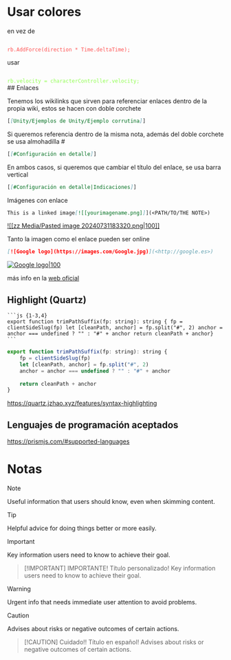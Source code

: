 # Usar colores

en vez de

<code style="color: #ff5454">
rb.AddForce(direction * Time.deltaTime);
</code>

usar

<code style="color: #92ff54">
rb.velocity = characterController.velocity;
</code>
## Enlaces

Tenemos los wikilinks que sirven para referenciar enlaces dentro de la propia wiki, estos se hacen con doble corchete  

```markdown
[[Unity/Ejemplos de Unity/Ejemplo corrutina]]
```

Si queremos referencia dentro de la misma nota, además del doble corchete se usa almohadilla #

```markdown
[[#Configuración en detalle]]
```

En ambos casos, si queremos que cambiar el título del enlace, se usa barra vertical

```markdown
[[#Configuración en detalle|Indicaciones]]
``` 

Imágenes con enlace

```markdown
This is a linked image[![[yourimagename.png]]](<PATH/TO/THE NOTE>)
```

[![[zz Media/Pasted image 20240731183320.png|100]]](<Ejemplo corrutina.md>)


Tanto la imagen como el enlace pueden ser online
```markdown
[![Google logo](https://images.com/Google.jpg)](<http://google.es>)
```

[![Google logo|100](https://c.clc2l.com/t/g/o/google-A7roaL.jpg)](<http://google.es>)

más info en la [web oficial](https://help.obsidian.md/Linking+notes+and+files/Internal+links#:~:text=To%20link%20to%20a%20heading,to%20Preview%20a%20linked%20file.&text=To%20link%20to%20a%20heading%20in%20another%20note%2C%20add%20a,followed%20by%20the%20heading%20text.)

## Highlight (Quartz)

````
```js {1-3,4} 
export function trimPathSuffix(fp: string): string { fp = clientSideSlug(fp) let [cleanPath, anchor] = fp.split("#", 2) anchor = anchor === undefined ? "" : "#" + anchor return cleanPath + anchor}
```
````

```js {1-3,4} 
export function trimPathSuffix(fp: string): string { 
	fp = clientSideSlug(fp) 
	let [cleanPath, anchor] = fp.split("#", 2) 
	anchor = anchor === undefined ? "" : "#" + anchor 
	
	return cleanPath + anchor
}
```
https://quartz.jzhao.xyz/features/syntax-highlighting

## Lenguajes de programación aceptados

https://prismjs.com/#supported-languages

# Notas

> [!NOTE]
> Useful information that users should know, even when skimming content.

> [!TIP]
> Helpful advice for doing things better or more easily.

> [!IMPORTANT]
> Key information users need to know to achieve their goal.

> [!IMPORTANT] IMPORTANTE! Título personalizado!
> Key information users need to know to achieve their goal.

> [!WARNING]
> Urgent info that needs immediate user attention to avoid problems.

> [!CAUTION]
> Advises about risks or negative outcomes of certain actions.

> [!CAUTION] Cuidado!! Título en español!
> Advises about risks or negative outcomes of certain actions.